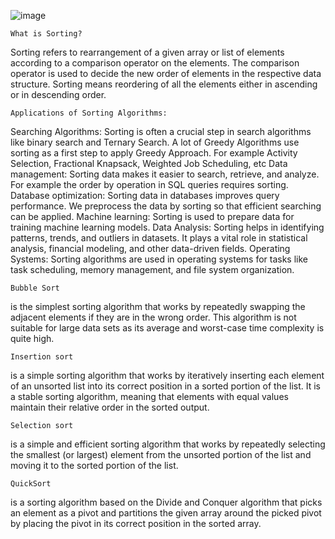 ![image](https://github.com/user-attachments/assets/4a6c8f56-cc1c-4515-baf9-fece464da51d)


	What is Sorting?
Sorting refers to rearrangement of a given array or list of elements according to a comparison operator on the elements. The comparison operator is used to decide the new order of elements in the respective data structure. Sorting means reordering of all the elements either in ascending or in descending order.

	Applications of Sorting Algorithms:
Searching Algorithms: Sorting is often a crucial step in search algorithms like binary search and Ternary Search. A lot of Greedy Algorithms use sorting as a first step to apply Greedy Approach. For example Activity Selection, Fractional Knapsack, Weighted Job Scheduling, etc
Data management: Sorting data makes it easier to search, retrieve, and analyze. For example the order by operation in SQL queries requires sorting.
Database optimization: Sorting data in databases improves query performance. We preprocess the data by sorting so that efficient searching can be applied.
Machine learning: Sorting is used to prepare data for training machine learning models.
Data Analysis: Sorting helps in identifying patterns, trends, and outliers in datasets. It plays a vital role in statistical analysis, financial modeling, and other data-driven fields.
Operating Systems: Sorting algorithms are used in operating systems for tasks like task scheduling, memory management, and file system organization.

	Bubble Sort 
is the simplest sorting algorithm that works by repeatedly swapping the adjacent elements if they are in the wrong order. This algorithm is not suitable for large data sets as its average and worst-case time complexity is quite high.

	Insertion sort 
is a simple sorting algorithm that works by iteratively inserting each element of an unsorted list into its correct position in a sorted portion of the list. It is a stable sorting algorithm, meaning that elements with equal values maintain their relative order in the sorted output.

	Selection sort 
is a simple and efficient sorting algorithm that works by repeatedly selecting the smallest (or largest) element from the unsorted portion of the list and moving it to the sorted portion of the list. 

	QuickSort 
 is a sorting algorithm based on the Divide and Conquer algorithm that picks an element as a pivot and partitions the given array around the picked pivot by placing the pivot in its correct position in the sorted array.
